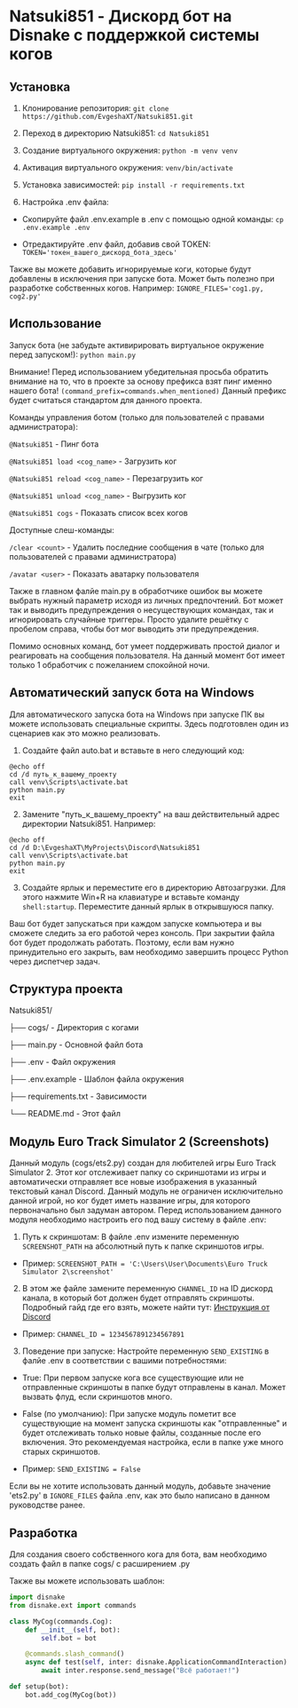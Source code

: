 # Natsuki851 - Дискорд бот на Disnake с поддержкой системы когов

## Установка

1. Клонирование репозитория:
```git clone https://github.com/EvgeshaXT/Natsuki851.git```

2. Переход в директорию Natsuki851:
```cd Natsuki851```

3. Создание виртуального окружения:
```python -m venv venv```

4. Активация виртуального окружения:
```venv/bin/activate```

6. Установка зависимостей:
```pip install -r requirements.txt```

7. Настройка .env файла:

- Скопируйте файл .env.example в .env с помощью одной команды:
```cp .env.example .env```

- Отредактируйте .env файл, добавив свой TOKEN:
```TOKEN='токен_вашего_дискорд_бота_здесь'```

Также вы можете добавить игнорируемые коги, которые будут добавлены в исключения при запуске бота. Может быть полезно при разработке собственных когов. Например:
```IGNORE_FILES='cog1.py, cog2.py'```


## Использование

Запуск бота (не забудьте активирировать виртуальное окружение перед запуском!):
```python main.py```

Внимание! Перед использованием убедительная просьба обратить внимание на то, что в проекте за основу префикса взят пинг именно нашего бота! ```(command_prefix=commands.when_mentioned)```
Данный префикс будет считаться стандартом для данного проекта.

Команды управления ботом (только для пользователей с правами администратора):

```@Natsuki851``` - Пинг бота

```@Natsuki851 load <cog_name>``` - Загрузить ког

```@Natsuki851 reload <cog_name>``` - Перезагрузить ког

```@Natsuki851 unload <cog_name>``` - Выгрузить ког

```@Natsuki851 cogs``` - Показать список всех когов

Доступные слеш-команды:

```/clear <count>``` - Удалить последние сообщения в чате (только для пользователей с правами администратора)

```/avatar <user>``` - Показать аватарку пользователя


Также в главном фалйе main.py в обработчике ошибок вы можете выбрать нужный параметр исходя из личных предпочтений. Бот может так и выводить предупреждения о несуществующих командах, так и игнорировать случайные триггеры. Просто удалите решётку с пробелом справа, чтобы бот мог выводить эти предупреждения.

Помимо основных команд, бот умеет поддерживать простой диалог и реагировать на сообщения пользователя. На данный момент бот имеет только 1 обработчик с пожеланием спокойной ночи.


## Автоматический запуск бота на Windows

Для автоматического запуска бота на Windows при запуске ПК вы можете использовать специальные скрипты. Здесь подготовлен один из сценариев как это можно реализовать.

1. Создайте файл auto.bat и вставьте в него следующий код:
```batch
@echo off
cd /d путь_к_вашему_проекту
call venv\Scripts\activate.bat
python main.py
exit
```

2. Замените "путь_к_вашему_проекту" на ваш действительный адрес директории Natsuki851. Например:
```batch
@echo off
cd /d D:\EvgeshaXT\MyProjects\Discord\Natsuki851
call venv\Scripts\activate.bat
python main.py
exit
```

3. Создайте ярлык и переместите его в директорию Автозагрузки. Для этого нажмите Win+R на клавиатуре и вставьте команду ```shell:startup```. Переместите данный ярлык в открывшуюся папку. 

Ваш бот будет запускаться при каждом запуске компьютера и вы сможете следить за его работой через консоль. При закрытии файла бот будет продолжать работать. Поэтому, если вам нужно принудительно его закрыть, вам необходимо завершить процесс Python через диспетчер задач.


## Структура проекта

Natsuki851/

├── cogs/ - Директория с когами

├── main.py - Основной файл бота

├── .env - Файл окружения

├── .env.example - Шаблон файла окружения

├── requirements.txt - Зависимости

└── README.md - Этот файл


## Модуль Euro Track Simulator 2 (Screenshots)
Данный модуль (cogs/ets2.py) создан для любителей игры Euro Track Simulator 2. Этот ког отслеживает папку со скриншотами из игры и автоматически отправляет все новые изображения в указанный текстовый канал Discord. Данный модуль не ограничен исключительно данной игрой, но ког будет иметь название игры, для которого первоначально был задуман автором. Перед использованием данного модуля необходимо настроить его под вашу систему в файле .env:

1. Путь к скриншотам: В файле .env измените переменную ```SCREENSHOT_PATH``` на абсолютный путь к папке скриншотов игры.

- Пример:
```SCREENSHOT_PATH = 'C:\Users\User\Documents\Euro Truck Simulator 2\screenshot'```

2. В этом же файле замените переменную ```CHANNEL_ID``` на ID дискорд канала, в который бот должен будет отправлять скриншоты. Подробный гайд где его взять, можете найти тут: [Инструкция от Discord](https://support.discord.com/hc/en-us/articles/206346498-Where-can-I-find-my-User-Server-Message-ID)

- Пример:
```CHANNEL_ID = 1234567891234567891```

3. Поведение при запуске: Настройте переменную ```SEND_EXISTING``` в фалйе .env в соответствии с вашими потребностями:

- True: При первом запуске кога все существующие или не отправленные скриншоты в папке будут отправлены в канал. Может вызвать флуд, если скриншотов много.

- False (по умолчанию): При запуске модуль пометит все существующие на момент запуска скриншоты как "отправленные" и будет отслеживать только новые файлы, созданные после его включения. Это рекомендуемая настройка, если в папке уже много старых скриншотов.

- Пример:
```SEND_EXISTING = False```

Если вы не хотите использовать данный модуль, добавьте значение 'ets2.py' в ```IGNORE_FILES``` файла .env, как это было написано в данном руководстве ранее.


## Разработка
Для создания своего собственного кога для бота, вам необходимо создать файл в папке cogs/ с расширением .py

Также вы можете использовать шаблон:
```python
import disnake
from disnake.ext import commands

class MyCog(commands.Cog):
    def __init__(self, bot):
        self.bot = bot

    @commands.slash_command()
    async def test(self, inter: disnake.ApplicationCommandInteraction):
        await inter.response.send_message("Всё работает!")

def setup(bot):
    bot.add_cog(MyCog(bot))
```